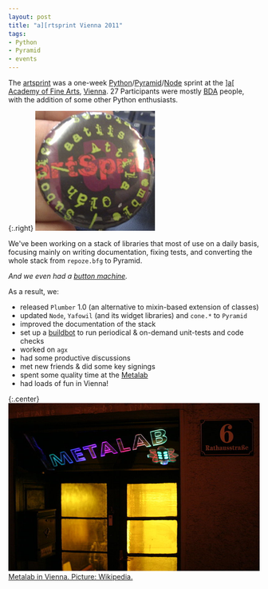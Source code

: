 ```yaml
---
layout: post
title: "a][rtsprint Vienna 2011"
tags:
- Python
- Pyramid
- events
---
```


The [artsprint][1] was a one-week [Python][2]/[Pyramid][2]/[Node][3] sprint at
the [\]a\[ Academy of Fine Arts][8], [Vienna][9]. 27 Participants were mostly
[BDA][4] people, with the addition of some other Python enthusiasts.

[1]: http://www.coactivate.org/projects/artsprint2011
[2]: https://www.python.org/
[3]: http://docs.pylonsproject.org/
[8]: https://en.wikipedia.org/wiki/Academy_of_Fine_Arts_Vienna
[9]: https://en.wikipedia.org/wiki/Vienna


{:.right}
![Buttons, yay!](/images/2011/artsprint-button.jpg)

[7]: https://en.wikipedia.org/wiki/Pin-back_button

We've been working on a stack of libraries that most of use on a daily basis,
focusing mainly on writing documentation, fixing tests, and converting the
whole stack from `repoze.bfg` to Pyramid.

[4]: http://bluedynamics.com/

*And we even had a [button machine][7].*

As a result, we:

 * released `Plumber` 1.0 (an alternative to mixin-based extension of classes)
 * updated `Node`, `Yafowil` (and its widget libraries) and `cone.*` to `Pyramid`
 * improved the documentation of the stack
 * set up a [buildbot][5] to run periodical & on-demand unit-tests and code
   checks
 * worked on `agx`
 * had some productive discussions
 * met new friends & did some key signings
 * spent some quality time at the [Metalab][6]
 * had loads of fun in Vienna!

[5]: http://trac.buildbot.net/
[6]: https://en.wikipedia.org/wiki/Metalab

{:.center}
[![Metalab in Vienna](/images/2011/metalab-small.jpg)
Metalab in Vienna. Picture: Wikipedia.
][10]

[10]: /images/2011/metalab.jpg
